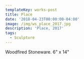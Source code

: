 ```yaml
---
templateKey: works-post
title: Place
date: '2018-04-23T00:00:00-04:00'
image: /img/ws_place_2017.jpg
description: 'Place, 2017'
tags:
  - Sculpture
---
```

Woodfired Stoneware. 6" x 14"
